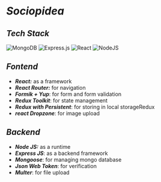 # _Sociopidea_

## _Tech Stack_

![MongoDB](https://img.shields.io/badge/MongoDB-%234ea94b.svg?style=for-the-badge&logo=mongodb&logoColor=white)
![Express.js](https://img.shields.io/badge/express.js-%23404d59.svg?style=for-the-badge&logo=express&logoColor=%2361DAFB)
![React](https://img.shields.io/badge/react-%2320232a.svg?style=for-the-badge&logo=react&logoColor=%2361DAFB)
![NodeJS](https://img.shields.io/badge/node.js-6DA55F?style=for-the-badge&logo=node.js&logoColor=white)

## _Fontend_

- <b>_React:_</b> as a framework
- <b>_React Router:_</b> for navigation
- <b>_Formik + Yup_</b>: for form and form validation
- <b>_Redux Toolkit_</b>: for state management
- <b>_Redux with Persistent_</b>: for storing in local storageRedux
- <b>_react Dropzone_</b>: for image upload

## _Backend_

- <b>_Node JS:_</b> as a runtime
- <b>_Express JS_</b>: as a backend framework
- <b>_Mongoose_</b>: for managing mongo database
- <b>_Json Web Token_</b>: for verification
- <b>_Multer_</b>: for file upload

